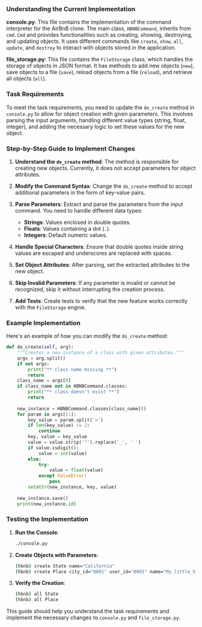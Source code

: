 ### Understanding the Current Implementation

**console.py**: This file contains the implementation of the command interpreter for the AirBnB clone. The main class, `HBNBCommand`, inherits from `cmd.Cmd` and provides functionalities such as creating, showing, destroying, and updating objects. It uses different commands like `create`, `show`, `all`, `update`, and `destroy` to interact with objects stored in the application.

**file_storage.py**: This file contains the `FileStorage` class, which handles the storage of objects in JSON format. It has methods to add new objects (`new`), save objects to a file (`save`), reload objects from a file (`reload`), and retrieve all objects (`all`).

### Task Requirements

To meet the task requirements, you need to update the `do_create` method in `console.py` to allow for object creation with given parameters. This involves parsing the input arguments, handling different value types (string, float, integer), and adding the necessary logic to set these values for the new object.

### Step-by-Step Guide to Implement Changes

1. **Understand the `do_create` method**: The method is responsible for creating new objects. Currently, it does not accept parameters for object attributes.

2. **Modify the Command Syntax**: Change the `do_create` method to accept additional parameters in the form of key-value pairs.

3. **Parse Parameters**: Extract and parse the parameters from the input command. You need to handle different data types:
   - **Strings**: Values enclosed in double quotes.
   - **Floats**: Values containing a dot (`.`).
   - **Integers**: Default numeric values.

4. **Handle Special Characters**: Ensure that double quotes inside string values are escaped and underscores are replaced with spaces.

5. **Set Object Attributes**: After parsing, set the extracted attributes to the new object.

6. **Skip Invalid Parameters**: If any parameter is invalid or cannot be recognized, skip it without interrupting the creation process.

7. **Add Tests**: Create tests to verify that the new feature works correctly with the `FileStorage` engine.

### Example Implementation

Here's an example of how you can modify the `do_create` method:

```python
def do_create(self, arg):
    """Creates a new instance of a class with given attributes."""
    args = arg.split()
    if not args:
        print("** class name missing **")
        return
    class_name = args[0]
    if class_name not in HBNBCommand.classes:
        print("** class doesn't exist **")
        return
    
    new_instance = HBNBCommand.classes[class_name]()
    for param in args[1:]:
        key_value = param.split('=')
        if len(key_value) != 2:
            continue
        key, value = key_value
        value = value.strip('"').replace('_', ' ')
        if value.isdigit():
            value = int(value)
        else:
            try:
                value = float(value)
            except ValueError:
                pass
        setattr(new_instance, key, value)
    
    new_instance.save()
    print(new_instance.id)
```

### Testing the Implementation

1. **Run the Console**:
   ```bash
   ./console.py
   ```

2. **Create Objects with Parameters**:
   ```bash
   (hbnb) create State name="California"
   (hbnb) create Place city_id="0001" user_id="0001" name="My_little_house" number_rooms=4 number_bathrooms=2 max_guest=10 price_by_night=300 latitude=37.773972 longitude=-122.431297
   ```

3. **Verify the Creation**:
   ```bash
   (hbnb) all State
   (hbnb) all Place
   ```

This guide should help you understand the task requirements and implement the necessary changes to `console.py` and `file_storage.py`.
